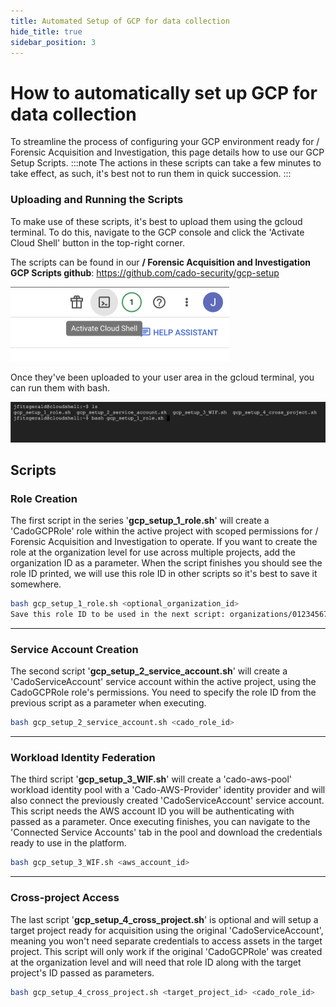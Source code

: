 ```yaml
---
title: Automated Setup of GCP for data collection
hide_title: true
sidebar_position: 3
---
```


# How to automatically set up GCP for data collection

To streamline the process of configuring your GCP environment ready for / Forensic Acquisition and Investigation, this page details how to use our GCP Setup Scripts.
:::note
The actions in these scripts can take a few minutes to take effect, as such, it's best not to run them in quick succession.
:::

### Uploading and Running the Scripts

To make use of these scripts, it's best to upload them using the gcloud terminal. To do this, navigate to the GCP console and click the 'Activate Cloud Shell' button in the top-right corner.

The scripts can be found in our **/ Forensic Acquisition and Investigation GCP Scripts github**:
https://github.com/cado-security/gcp-setup 

<img src="/img/gcp-shell.png" alt="Cloud Shell" width="350"/>

Once they've been uploaded to your user area in the gcloud terminal, you can run them with bash.

<img src="/img/gcp-scripts.png" alt="Cloud Shell" width="800"/>

## Scripts
### Role Creation
The first script in the series '**gcp_setup_1_role.sh**' will create a 'CadoGCPRole' role within the active project with scoped permissions for / Forensic Acquisition and Investigation to operate. If you want to create the role at the organization level for use across multiple projects, add the organization ID as a parameter.
When the script finishes you should see the role ID printed, we will use this role ID in other scripts so it's best to save it somewhere.
```bash
bash gcp_setup_1_role.sh <optional_organization_id>
Save this role ID to be used in the next script: organizations/0123456789/roles/CadoGCPRole
```
---
### Service Account Creation

The second script '**gcp_setup_2_service_account.sh**' will create a 'CadoServiceAccount' service account within the active project, using the CadoGCPRole role's permissions. You need to specify the role ID from the previous script as a parameter when executing.
```bash
bash gcp_setup_2_service_account.sh <cado_role_id>
```
---
### Workload Identity Federation
The third script '**gcp_setup_3_WIF.sh**' will create a 'cado-aws-pool' workload identity pool with a 'Cado-AWS-Provider' identity provider and will also connect the previously created 'CadoServiceAccount' service account. This script needs the AWS account ID you will be authenticating with passed as a parameter. Once executing finishes, you can navigate to the 'Connected Service Accounts' tab in the pool and download the credentials ready to use in the platform.
```bash
bash gcp_setup_3_WIF.sh <aws_account_id>
```
---
### Cross-project Access

The last script '**gcp_setup_4_cross_project.sh**' is optional and will setup a target project ready for acquisition using the original 'CadoServiceAccount', meaning you won't need separate credentials to access assets in the target project. This script will only work if the original 'CadoGCPRole' was created at the organization level and will need that role ID along with the target project's ID passed as parameters.
```bash
bash gcp_setup_4_cross_project.sh <target_project_id> <cado_role_id>
```
